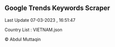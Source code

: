 

## Google Trends Keywords Scraper 
 
Last Update 07-03-2023 , 16:51:47

Country List :
VIETNAM.json



© Abdul Muttaqin 
